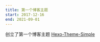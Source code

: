 ```yaml
---
title: 第一个博客主题
start: 2017-12-16
end: 2021-09-01
---
```


创立了第一个博客主题 [Hexo-Theme-Simple](https://github.com/0x-jerry/hexo-theme-simple)
